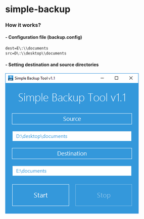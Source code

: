 # simple-backup
### How it works? 
#### - Configuration file (backup.config)
```
dest=E\:\\documents
src=D\:\\desktop\\documents
```
#### - Setting destination and source directories
![GUI](https://github.com/MapiTrainee/simple-backup/blob/master/interface.png "User Interface")
